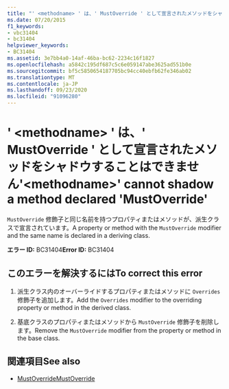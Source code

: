 ```yaml
---
title: "' <methodname> ' は、' MustOverride ' として宣言されたメソッドをシャドウすることはできません"
ms.date: 07/20/2015
f1_keywords:
- vbc31404
- bc31404
helpviewer_keywords:
- BC31404
ms.assetid: 3e7bb4a0-14af-46ba-bc62-2234c16f1827
ms.openlocfilehash: a5842c195df687c5c6e059147abe3625ad551b0e
ms.sourcegitcommit: bf5c5850654187705bc94cc40ebfb62fe346ab02
ms.translationtype: MT
ms.contentlocale: ja-JP
ms.lasthandoff: 09/23/2020
ms.locfileid: "91096280"
---
```

# <a name="methodname-cannot-shadow-a-method-declared-mustoverride"></a><span data-ttu-id="be8c1-102">' \<methodname> ' は、' MustOverride ' として宣言されたメソッドをシャドウすることはできません</span><span class="sxs-lookup"><span data-stu-id="be8c1-102">'\<methodname>' cannot shadow a method declared 'MustOverride'</span></span>

<span data-ttu-id="be8c1-103">`MustOverride` 修飾子と同じ名前を持つプロパティまたはメソッドが、派生クラスで宣言されています。</span><span class="sxs-lookup"><span data-stu-id="be8c1-103">A property or method with the `MustOverride` modifier and the same name is declared in a deriving class.</span></span>  
  
 <span data-ttu-id="be8c1-104">**エラー ID:** BC31404</span><span class="sxs-lookup"><span data-stu-id="be8c1-104">**Error ID:** BC31404</span></span>  
  
## <a name="to-correct-this-error"></a><span data-ttu-id="be8c1-105">このエラーを解決するには</span><span class="sxs-lookup"><span data-stu-id="be8c1-105">To correct this error</span></span>  
  
1. <span data-ttu-id="be8c1-106">派生クラス内のオーバーライドするプロパティまたはメソッドに `Overrides` 修飾子を追加します。</span><span class="sxs-lookup"><span data-stu-id="be8c1-106">Add the `Overrides` modifier to the overriding property or method in the derived class.</span></span>  
  
2. <span data-ttu-id="be8c1-107">基底クラスのプロパティまたはメソッドから `MustOverride` 修飾子を削除します。</span><span class="sxs-lookup"><span data-stu-id="be8c1-107">Remove the `MustOverride` modifier from the property or method in the base class.</span></span>  
  
## <a name="see-also"></a><span data-ttu-id="be8c1-108">関連項目</span><span class="sxs-lookup"><span data-stu-id="be8c1-108">See also</span></span>

- [<span data-ttu-id="be8c1-109">MustOverride</span><span class="sxs-lookup"><span data-stu-id="be8c1-109">MustOverride</span></span>](../language-reference/modifiers/mustoverride.md)
